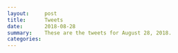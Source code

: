 ```yaml
---
layout:     post
title:      Tweets
date:       2018-08-28
summary:    These are the tweets for August 28, 2018.
categories:
---
```


